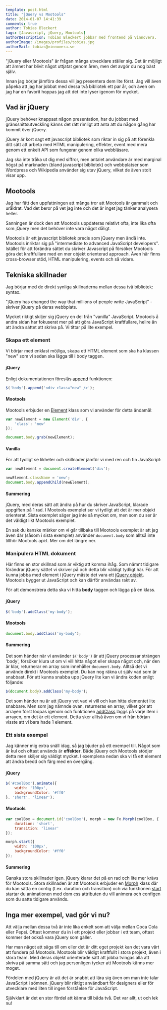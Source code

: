 ```yaml
---
template: post.html
title: "jQuery vs Mootools"
date: 2014-01-07 14:41:39 
comments: true
author: Tobias Bleckert
tags: [Javascript, jQuery, Mootools]
authorDescription: Tobias Bleckert jobbar med frontend på Vinnovera.
authorImage: /images/profiles/tobias.jpg
authorMail: tobias@vinnovera.se
---
```


"jQuery eller Mootools" är frågan många utvecklare ställer sig. Det är möjligt att ämnet har blivit något uttjatat genom åren, men det avgör du nog bäst själv.

Innan jag börjar jämföra dessa vill jag presentera dem lite<!--more--> först. Jag vill även påpeka att jag har jobbat med dessa två bibliotek ett par år, och även om jag har en favorit hoppas jag att det inte lyser igenom för mycket.

## Vad är jQuery

jQuery behöver knappast någon presentation, har du jobbat med gränssnittsutveckling känns det rätt rimligt att anta att du någon gång har kommit över jQuery.

jQuery är kort sagt ett javascript bibliotek som riktar in sig på att förenkla ditt sätt att arbeta med HTML manipulering, effekter, event med mera genom ett enkelt API som fungerar genom olika webbläsare.

Jag ska inte tråka ut dig med siffror, men antalet användare är med marginal högst på marknaden (bland javascript bibliotek) och webbplatser som Wordpress och Wikipedia använder sig utav jQuery, vilket de även stolt visar upp.

## Mootools

Jag har fått den uppfattningen att många tror att Mootools är gammalt och uråldrat. Vad det beror på vet jag inte och det är inget jag tänker analysera heller.

Sanningen är dock den att Mootools uppdateras relativt ofta, inte lika ofta som jQuery men det behöver inte vara något dåligt.

Mootools är ett javascript bibliotek precis som jQuery men ändå inte. Mootools inriktar sig på "intermediate to advanced JavaScript developers". Istället för att förändra sättet du skriver Javascript på försöker Mootools göra det kraftfullare med en mer objekt orienterad approach. Även här finns cross-browser stöd, HTML manipulering, events och så vidare.

## Tekniska skillnader

Jag börjar med de direkt synliga skillnaderna mellan dessa två bibliotek: syntax.

"jQuery has changed the way that millions of people write JavaScript" - skriver jQuery på deras webbplats.

Mycket riktigt skiljer sig jQuery en del från "vanilla" JavaScript. Mootools å andra sidan har fokuserat mer på att göra JavaScript kraftfullare, hellre än att ändra sättet att skriva på. Vi tittar på lite exempel.

### Skapa ett element

Vi börjar med enklast möjliga, skapa ett HTML element som ska ha klassen "new" som vi sedan ska lägga till i body taggen.

#### jQuery

Enligt dokumentationen föreslås [append][0] funktionen:

```javascript
$('body').append('<div class="new" />');
```

#### Mootools

Mootools erbjuder en [Element][1] klass som vi använder för detta ändamål:

```javascript
var newElement = new Element('div', {
	'class': 'new'
});

document.body.grab(newElement);
```

#### Vanilla

För att tydligt se likheter och skillnader jämför vi med ren och fin JavaScript:

```javascript
var newElement = document.createElement('div');

newElement.className = 'new';
document.body.appendChild(newElement);
```

#### Summering

jQuery, med deras sätt att ändra på hur du skriver JavaScript, klarade uppgiften på 1 rad. I Mootools exemplet ser vi tydligt att det är mer objekt orienterat. Sista exemplet säger jag inte så mycket om, men som du ser är det väldigt likt Mootools exemplet.

En sak du kanske märker om vi går tillbaka till Mootools exemplet är att jag även där (såsom i sista exemplet) använder `document.body` som alltså inte tillhör Mootools api:t. Mer om det längre ner.

### Manipulera HTML dokument

Här finns en stor skillnad som är viktig att komma ihåg. Som nämnt tidigare förändrar jQuery sättet vi skriver på och detta blir väldigt tydligt här. För att kunna jobba med element i jQuery måste det vara ett [jQuery objekt][2]. Mootools bygger ut JavaScript och kan därför användas rakt av. 

För att demonstrera detta ska vi hitta __body__ taggen och lägga på en klass.

#### jQuery

```javascript
$('body').addClass('my-body');
```

#### Mootools

```javascript
document.body.addClass('my-body');
```

#### Summering

Det som händer när vi använder `$('body')` är att jQuery processar strängen 'body', försöker klura ut om vi vill hitta något eller skapa något och, när den är klar, returnerar en array som innehåller `document.body`. Alltså det vi använde direkt i Mootools exemplet. Du kan nog räkna ut själv vad som är snabbast. För att kunna snabba upp jQuery lite kan vi ändra koden enligt följande:

```javascript
$(document.body).addClass('my-body'); 
```

Det som händer nu är att jQuery vet vad vi vill och kan hitta elementet lite snabbare. Men som jag nämnde ovan, returneras en array, vilket gör att arrayen först loopas igenom och funktionen [addClass][3] läggs på varje item i arrayen, om det är ett element. Detta sker alltså även om vi från början visste att vi bara hade 1 element.

### Ett sista exempel

Jag känner mig extra snäll idag, så jag bjuder på ett exempel till. Något som är kul och oftast används är __effekter__. Både jQuery och Mootools stödjer detta men skiljer sig väldigt mycket. I exemplena nedan ska vi få ett element att ändra bredd och färg med en övergång.

#### jQuery

```javascript
$('#coolBox').animate({
	width: '100px', 
	backgroundColor: '#ff0'
}, 'short', 'linear');
```

#### Mootools

```javascript
var coolBox = document.id('coolBox'), morph = new Fx.Morph(coolBox, {
	duration: 'short',
	transition: 'linear'
});

morph.start({
	width: '100px',
	backgroundColor: '#ff0'
});
```

#### Summering

Ganska stora skillnader igen. jQuery klarar det på en rad och lite mer krävs för Mootools. Stora skillnaden är att Mootools erbjuder en [Morph][4] klass där du kan sätta en config (t.ex. duration och transition) och via funktionen [start][5] startar du animationen med dom css attributen du vill animera och configen som du satte tidigare används.

## Inga mer exempel, vad gör vi nu?

Att välja mellan dessa två är inte lika enkelt som att välja mellan Coca Cola eller Pepsi. Oftast kommer du in i ett projekt eller jobbar i ett team, oftast kommer det också vara jQuery som gäller.

Har man något att säga till om eller det är ditt eget projekt kan det vara värt att fundera på Mootools. Mootools blir väldigt kraftfullt i stora projekt, även i stora team. Med deras objekt orienterade sätt att jobba tvingas alla att skriva på samma sätt och jag personligen tycker att Mootools känns mer moget.

Fördelen med jQuery är att det är snabbt att lära sig även om man inte talar JavaScript i sömnen. jQuery blir riktigt användbart för designers eller för utvecklare med liten till ingen förståelse för JavaScript.

Självklart är det en stor fördel att känna till båda två. Det var allt, ut och lek nu!

[0]: http://api.jquery.com/append/
[1]: http://mootools.net/docs/core/Element/Element
[2]: http://api.jquery.com/jQuery/
[3]: http://api.jquery.com/addClass/
[4]: http://mootools.net/docs/core/Fx/Fx.Morph
[5]: http://mootools.net/docs/core/Fx/Fx.Morph#Fx-Morph:start
